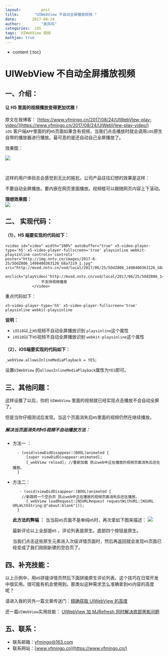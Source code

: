 ```yaml
---
layout:     	post
title:       "UIWebView 不自动全屏播放视频 "
date:     	2017-08-24
author:     	"袁凤鸣"
categories:  iOS
tags:  UIWebView 视频
mathjax: true
---
```


* content
{:toc} 

# UIWebView 不自动全屏播放视频

## 一、介绍：
#### 让 H5 里面的视频播放变得更加优雅！

原文在我博客： [https://www.yfmingo.cn/2017/08/24/UIWebVIew-play-video/](https://www.yfmingo.cn/2017/08/24/UIWebVIew-play-video/)
<br>
`iOS` 客户端`APP`里面的的`H5`页面如果含有视频，当我们点击播放时就会调用`iOS`原生自带的播放器进行播放。最可恶的是还自动自己全屏播放了。

效果图：<br>

![](https://ws1.sinaimg.cn/large/cb81ffe8gy1fiuky58ni2g207m0ec4qv.gif)

<br>

这样的用户体验总会感觉到无比的尴尬。公司产品往往幻想的效果是这样：

不要自动全屏播放。要内嵌在网页里面播放。视频框可以跟随网页内容上下滚动。

**理想效果图：**<br>
![](https://ws1.sinaimg.cn/large/cb81ffe8gy1fiul60w57jg207j0e8hdy.gif)





## 二、 实现代码：
#### （1）、H5 端要实现的代码如下：

    <video id="video" width="100%" autobuffer="true" x5-video-player-type='h5' x5-video-player-fullscreen='true' playsinline webkit-playsinline controls='controls' poster="http://img.nntv.cn/images/2017-6-25/5OdZ806_1498400363126_G8a72i9_1.jpg" src="http://mvod.nntv.cn/vod/local/2017/06/25/5OdZ806_1498400363126_G8a72i9_2812.mp4"
                       onclick="playVideo('http://mvod.nntv.cn/vod/local/2017/06/25/5OdZ806_1498400363126_G8a72i9_2812.mp4');">
                    不支持视频播放
                </video>
                
重点代码如下：

`x5-video-player-type='h5' x5-video-player-fullscreen='true' playsinline webkit-playsinline`

 **说明：**
 
 -  `iOS10`以上`H5`视频不自动全屏播放识别 `playsinline`这个属性
 - `iOS10`以下`H5`视频不自动全屏播放识别 `webkit-playsinline`这个属性

 
#### （2）、iOS端要实现的代码如下：
    _webView.allowsInlineMediaPlayback = YES;
    
 设置`UIWebView` 的`allowsInlineMediaPlayback`属性为`YES`即可。
 
 
## 三、其他问题：
这样设置了以后，你的 `UIWebView` 里面的视频就已经实现点击播放不会自动全屏了。

但是当你仔细测试后发现。当这个页面消失后`H5`里面的视频仍然在继续播放。

##### 解决当页面消失时H5视频不自动播放方法：
- 方法一 ：

        - (void)viewDidDisappear:(BOOL)animated {
            [super viewDidDisappear:animated];
            [_webView reload]; //重新加载 防止web中正在播放的视频页面消失后还在播放。 
        }
 
 
- 方法二：
 
         - (void)viewDidDisappear:(BOOL)animated {
          //新跳转一个空白页 防止web中正在播放的视频页面消失后还在播放。
            [_webView loadRequest:[NSURLRequest requestWithURL:[NSURL URLWithString:@"about:blank"]]]; 
        }
        
    **此方法的弊端 ：**
    当当前`H5`页面不是单纯`H5`时，再次拿如下图来描述：
    ![](https://ws1.sinaimg.cn/large/cb81ffe8gy1fiul60w57jg207j0e8hdy.gif)
    
    最新评论以上全部是`H5` ，评论列表是原生。底部四个按钮是原生。
    
    当我们点击这些原生元素进入次级详情页面时，然后再返回就会发现`H5`页面已经变成了我们刚刚新建的空白页了。
    

## 四、补充技能：
以上示例中，用`H5`拼接详情页然后下面拼接原生评论列表。这个技巧在日常开发中很实用。很可能有机会使用到。那类似这种需求怎么准确拿到`H5`内容的高度呢？

请进入我的另外一篇文章传送门：[精确获取 UIWebView 的高度](https://www.yfmingo.cn/2017/03/13/accurate-get-webViewHeader/)

还一篇`UIWebView`实用技能：
[UIWebView 加 MJRefresh 同时解决底部黑影问题](https://www.yfmingo.cn/2017/08/25/UIWebVIew-mjrefresh/)        
## 五、联系：
- 联系邮箱：yfmingo@163.com
- 联系网站：[www.yfmingo.cn](https://www.yfmingo.cn/)





